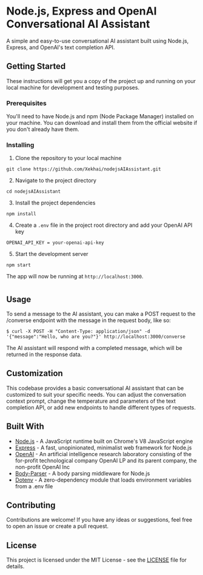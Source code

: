 # Node.js, Express and OpenAI Conversational AI Assistant

A simple and easy-to-use conversational AI assistant built using Node.js, Express, and OpenAI's text completion API.

## Getting Started

These instructions will get you a copy of the project up and running on your local machine for development and testing purposes.

### Prerequisites

You'll need to have Node.js and npm (Node Package Manager) installed on your machine. You can download and install them from the official website if you don't already have them.

### Installing

1. Clone the repository to your local machine

```
git clone https://github.com/Xekhai/nodejsAIAssistant.git
```

2. Navigate to the project directory

```
cd nodejsAIAssistant
```

3. Install the project dependencies

```
npm install
```

4. Create a `.env` file in the project root directory and add your OpenAI API key
```
OPENAI_API_KEY = your-openai-api-key
```
5. Start the development server

```
npm start
```

The app will now be running at `http://localhost:3000`.
#
## Usage
To send a message to the AI assistant, you can make a POST request to the /converse endpoint with the message in the request body, like so:

```
$ curl -X POST -H "Content-Type: application/json" -d '{"message":"Hello, who are you?"}' http://localhost:3000/converse
```
The AI assistant will respond with a completed message, which will be returned in the response data.

## Customization
This codebase provides a basic conversational AI assistant that can be customized to suit your specific needs. You can adjust the conversation context prompt, change the temperature and parameters of the text completion API, or add new endpoints to handle different types of requests.

## Built With

- [Node.js](https://nodejs.org/) - A JavaScript runtime built on Chrome's V8 JavaScript engine
- [Express](https://expressjs.com/) - A fast, unopinionated, minimalist web framework for Node.js
- [OpenAI](https://openai.com/) - An artificial intelligence research laboratory consisting of the for-profit technological company OpenAI LP and its parent company, the non-profit OpenAI Inc
- [Body-Parser](https://www.npmjs.com/package/body-parser) - A body parsing middleware for Node.js
- [Dotenv](https://www.npmjs.com/package/dotenv) - A zero-dependency module that loads environment variables from a .env file

## Contributing

Contributions are welcome! If you have any ideas or suggestions, feel free to open an issue or create a pull request.

## License

This project is licensed under the MIT License - see the [LICENSE](LICENSE) file for details.

